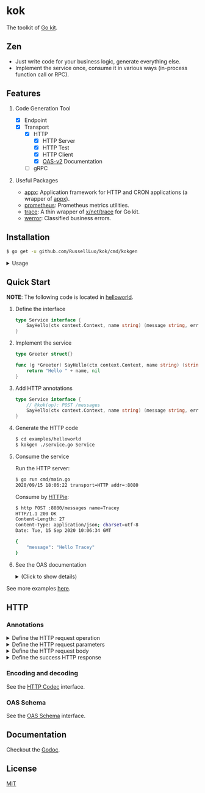 # kok

The toolkit of [Go kit][1].


## Zen

- Just write code for your business logic, generate everything else.
- Implement the service once, consume it in various ways (in-process function call or RPC).


## Features

1. Code Generation Tool

    - [x] Endpoint
    - [x] Transport
        - [x] HTTP
            + [x] HTTP Server
            + [x] HTTP Test
            + [x] HTTP Client
            + [x] [OAS-v2][2] Documentation
        - [ ] gRPC

2. Useful Packages

    - [appx](pkg/appx): Application framework for HTTP and CRON applications (a wrapper of [appx][3]).
    - [prometheus](pkg/prometheus): Prometheus metrics utilities.
    - [trace](pkg/trace): A thin wrapper of [x/net/trace][4] for Go kit.
    - [werror](pkg/werror): Classified business errors.


## Installation

```bash
$ go get -u github.com/RussellLuo/kok/cmd/kokgen
```

<details>
  <summary> Usage </summary>

```bash
$ kokgen -h
kokgen [flags] source-file interface-name
  -fmt
    	whether to make code formatted (default true)
  -out string
    	output directory (default ".")
  -pkg string
    	package name (default will infer)
  -test string
    	the YAML file that provides test-cases for HTTP (default "./http.test.yaml")
  -trace
    	whether to enable tracing
```

</details>


## Quick Start

**NOTE**: The following code is located in [helloworld](examples/helloworld).

1. Define the interface

    ```go
    type Service interface {
        SayHello(ctx context.Context, name string) (message string, err error)
    }
    ```

2. Implement the service

    ```go
    type Greeter struct{}

    func (g *Greeter) SayHello(ctx context.Context, name string) (string, error) {
        return "Hello " + name, nil
    }
    ```

3. Add HTTP annotations

    ```go
    type Service interface {
        // @kok(op): POST /messages
        SayHello(ctx context.Context, name string) (message string, err error)
    }
    ```

4. Generate the HTTP code

    ```bash
    $ cd examples/helloworld
    $ kokgen ./service.go Service
    ```

5. Consume the service

    Run the HTTP server:

    ```bash
    $ go run cmd/main.go
    2020/09/15 18:06:22 transport=HTTP addr=:8080
    ```

    Consume by [HTTPie](https://github.com/jakubroztocil/httpie):

    ```bash
    $ http POST :8080/messages name=Tracey
    HTTP/1.1 200 OK
    Content-Length: 27
    Content-Type: application/json; charset=utf-8
    Date: Tue, 15 Sep 2020 10:06:34 GMT

    {
        "message": "Hello Tracey"
    }
    ```

6. See the OAS documentation

    <details>
      <summary> (Click to show details) </summary>

    ```bash
    $ http GET :8080/api
    HTTP/1.1 200 OK
    Content-Length: 848
    Content-Type: text/plain; charset=utf-8
    Date: Tue, 15 Sep 2020 10:08:24 GMT

    swagger: "2.0"
    info:
      version: "1.0.0"
      title: "Swagger Example"
      description: ""
      license:
        name: "MIT"
    host: "example.com"
    basePath: "/api"
    schemes:
      - "https"
    consumes:
      - "application/json"
    produces:
      - "application/json"

    paths:
      /messages:
        post:
          description: ""
          operationId: "SayHello"
          parameters:
            - name: body
              in: body
              schema:
                $ref: "#/definitions/SayHelloRequestBody"

          produces:
            - application/json; charset=utf-8
          responses:
            200:
              description: ""
              schema:
                $ref: "#/definitions/SayHelloResponse"


    definitions:
      SayHelloRequestBody:
        type: object
        properties:
          name:
            type: string
      SayHelloResponse:
        type: object
        properties:
          message:
            type: string
    ```

    </details>

See more examples [here](examples).


## HTTP

### Annotations

<details>
  <summary> Define the HTTP request operation </summary>

- Key: `@kok(op)`
- Value: `<method> <pattern>`
    + **method**: The request method
    + **pattern**: The request URL
        - NOTE: All variables (snake-case or camel-case) in **pattern** will automatically be bound to their corresponding method arguments (matches by name), as **path** parameters, if the variables are not specified as path parameters explicitly by `@kok(param)`.
- Example:

    ```go
    type Service interface {
        // @kok(op): DELETE /users/{id}
        DeleteUser(ctx context.Context, id int) (err error)
    }

    // HTTP request:
    // $ http DELETE /users/101
    ```

</details>

<details>
  <summary> Define the HTTP request parameters </summary>

- Key: `@kok(param)`
- Value: `<argName> < in:<in>,name:<name>,required:<required>`
    + **argName**: The name of the method argument.
        - *Argument aggregation*: By specifying the same **argName**, multiple request parameters (each one is of basic type or repeated basic type) can be aggregated into one method argument (of any type).
            + You do not need to repeat the **argName**, only the first one is required.
    + **in**:
        - **path**: The method argument is sourced from a [path parameter](https://swagger.io/docs/specification/describing-parameters/#path-parameters).
            + Optional: All variables (snake-case or camel-case) in **pattern** will automatically be bound to their corresponding method arguments (matches by name), as **path** parameters.
        - **query**: The method argument is sourced from a [query parameter](https://swagger.io/docs/specification/describing-parameters/#query-parameters).
            + To receive values from a multi-valued query parameter, the method argument can be defined as a slice of basic type.
        - **header**: The method argument is sourced from a [header parameter](https://swagger.io/docs/specification/describing-parameters/#header-parameters).
        - **cookie**: The method argument is sourced from a [cookie parameter](https://swagger.io/docs/specification/describing-parameters/#cookie-parameters).
            + Not supported yet.
        - **request**: The method argument is sourced from a property of Go's [http.Request](https://golang.org/pkg/net/http/#Request).
            + This is a special case, and only one property `RemoteAddr` is available now.
            + Note that parameters located in **request** have no relationship with OAS.
    + **name**: The name of the corresponding request parameter.
        - Optional: Defaults to **argName** if not specified.
    + **required**: Determines whether this parameter is mandatory.
        - Optional: Defaults to `false`, if not specified.
        - If the parameter location is **path**, this property will be set to `true` internally, whether it's specified or not.
- Example:
    + Bind request parameters to simple arguments:

        ```go
        type Service interface {
            // @kok(op): PUT /users/{id}
            // @kok(param): name < in:header,name:X-User-Name
            UpdateUser(ctx context.Context, id int, name string) (err error)
        }

        // HTTP request:
        // $ http PUT /users/101 X-User-Name:tracey
        ```
    + Bind multiple request parameters to a struct according to tags:

        ```go
        type User struct {
            ID   int    `kok:"path.id"`
            Name string `kok:"query.name"`
            Age  int    `kok:"header.X-User-Age"`
        }

        type Service interface {
            // @kok(op): PUT /users/{id}
            // @kok(param): user
            UpdateUser(ctx context.Context, user User) (err error)
        }

        // HTTP request:
        // $ http PUT /users/101?name=tracey X-User-Age:1
        ```
    + Bind multiple query parameters to a struct with no tags:

        ```go
        type User struct {
            Name    string
            Age     int
            Hobbies []string
        }

        type Service interface {
            // @kok(op): POST /users
            // @kok(param): user
            CreateUser(ctx context.Context, user User) (err error)
        }

        // HTTP request:
        // $ http POST /users?Name=tracey&Age=1&Hobbies=music&Hobbies=sport
        ```

</details>

<details>
  <summary> Define the HTTP request body </summary>

- Key: `@kok(body)`
- Value: `<field>`
    + **field**: The name of the method argument whose value is mapped to the HTTP request body.
        - Optional: When omitted, a struct containing all the arguments, which are not located in **path**/**query**/**header**, will automatically be mapped to the HTTP request body.
        - The special name `-` can be used, to define that there is no HTTP request body. As a result, every argument, which is not located in **path**/**query**/**header**, will automatically be mapped to one or more query parameters.
- Example:
    + Omitted:

        ```go
        type Service interface {
            // @kok(op): POST /users
            CreateUser(ctx context.Context, name string, age int) (err error)
        }

        // HTTP request:
        // $ http POST /users name=tracey age=1
        ```

    + Specified as a normal argument:

        ```go
        type User struct {
            Name string `json:"name"`
            Age  int    `json:"age"`
        }

        type Service interface {
            // @kok(op): POST /users
            // @kok(body): user
            CreateUser(ctx context.Context, user User) (err error)
        }

        // HTTP request:
        // $ http POST /users name=tracey age=1
        ```

    + Specified as `-`:

        ```go
        type User struct {
            Name    string   `kok:"name"`
            Age     int      `kok:"age"`
            Hobbies []string `kok:"hobby"`
        }

        type Service interface {
            // @kok(op): POST /users
            // @kok(body): -
            CreateUser(ctx context.Context, user User) (err error)
        }

        // HTTP request:
        // $ http POST /users?name=tracey&age=1&hobby=music&hobby=sport
        ```

</details>

<details>
  <summary> Define the success HTTP response </summary>


- Key: `@kok(success)`
- Value: `statusCode:<statusCode>,body:<body>`
    + **statusCode**: The status code of the success HTTP response.
        - Optional: Defaults to 200 if not specified.
    + **body**: The name of the response field whose value is mapped to the HTTP response body.
        - Optional: When omitted, a struct containing all the results (except error) will automatically be mapped to the HTTP response body.
- Example:

    ```go
    type User struct {
        Name string `json:"name"`
        Age  int    `json:"age"`
    }

    type Service interface {
        // @kok(op): POST /users
        // @kok(success): statusCode:201,body:user
        CreateUser(ctx context.Context) (user User, err error)
    }
    ```

</details>

### Encoding and decoding

See the [HTTP Codec](https://github.com/RussellLuo/kok/blob/master/pkg/codec/httpv2/codec.go#L8-L22) interface.

### OAS Schema

See the [OAS Schema](https://github.com/RussellLuo/kok/blob/master/pkg/oasv2/schema.go#L18-L21) interface.


## Documentation

Checkout the [Godoc][5].


## License

[MIT](LICENSE)


[1]: https://github.com/go-kit/kit
[2]: https://swagger.io/specification/v2/
[3]: https://github.com/RussellLuo/appx
[4]: https://pkg.go.dev/golang.org/x/net/trace
[5]: https://pkg.go.dev/github.com/RussellLuo/kok
